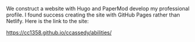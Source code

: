 We construct a website with Hugo and PaperMod develop my professional profile. I found success creating the site with GitHub Pages rather than Netlify. Here is the link to the site:

https://cc1358.github.io/ccassedy/abilities/
